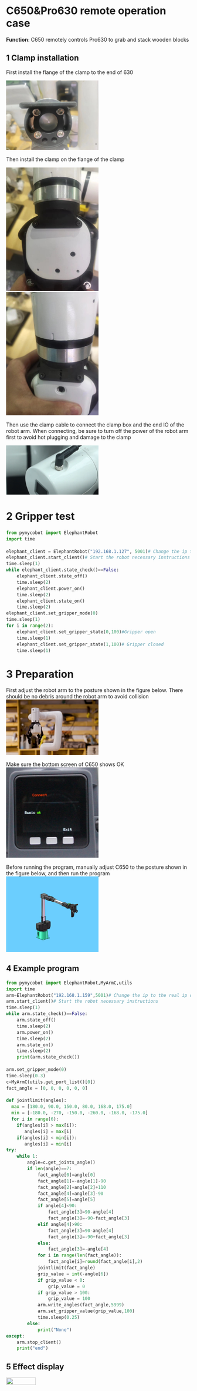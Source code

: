 # C650&Pro630 remote operation case

**Function**: C650 remotely controls Pro630 to grab and stack wooden blocks

## 1 Clamp installation

First install the flange of the clamp to the end of 630

<img src="./img/6g0.jpg" width="50%" height="50%" alt="">

Then install the clamp on the flange of the clamp

<img src="./img/6g1.jpg" width="50%" height="50%" alt="">

<br/>
<img src="./img/6g2.jpg" width="50%" height="50%" alt="">

Then use the clamp cable to connect the clamp box and the end IO of the robot arm. When connecting, be sure to turn off the power of the robot arm first to avoid hot plugging and damage to the clamp

<img src="./img/6g3.png" width="50%" height="50%" alt="">

# 2 Gripper test

```python
from pymycobot import ElephantRobot
import time

elephant_client = ElephantRobot("192.168.1.127", 5001)# Change the ip to the real ip of the Pro630 Raspberry Pi
elephant_client.start_client()# Start the robot necessary instructions
time.sleep(1)
while elephant_client.state_check()==False:
    elephant_client.state_off()
    time.sleep(2)
    elephant_client.power_on()
    time.sleep(2)
    elephant_client.state_on()
    time.sleep(2)
elephant_client.set_gripper_mode(0)
time.sleep(1)
for i in range(2):
    elephant_client.set_gripper_state(0,100)#Gripper open
    time.sleep(1)
    elephant_client.set_gripper_state(1,100)# Gripper closed
    time.sleep(1)
```

# 3 Preparation
First adjust the robot arm to the posture shown in the figure below. There should be no debris around the robot arm to avoid collision
<img src="./img/630.png" width="50%" height="50%" alt="">

Make sure the bottom screen of C650 shows OK
<img src="./img/basic.jpg" width="50%" height="50%" alt="">

Before running the program, manually adjust C650 to the posture shown in the figure below, and then run the program
<img src="./img/650.jpg" width="50%" height="50%" alt="">

## 4 Example program
```python
from pymycobot import ElephantRobot,MyArmC,utils
import time
arm=ElephantRobot("192.168.1.159",5001)# Change the ip to the real ip of the Pro630 Raspberry Pi
arm.start_client()# Start the robot necessary instructions
time.sleep(1)
while arm.state_check()==False:
    arm.state_off()
    time.sleep(2)
    arm.power_on()
    time.sleep(2)
    arm.state_on()
    time.sleep(2)
    print(arm.state_check())

arm.set_gripper_mode(0)
time.sleep(0.3)
c=MyArmC(utils.get_port_list()[0])
fact_angle = [0, 0, 0, 0, 0, 0]

def jointlimit(angles):
  max = [180.0, 90.0, 150.0, 80.0, 168.0, 175.0]
  min = [-180.0, -270, -150.0, -260.0, -168.0, -175.0]
  for i in range(6):
    if(angles[i] > max[i]):
       angles[i] = max[i]
    if(angles[i] < min[i]):
       angles[i] = min[i]
try:
    while 1:
        angle=c.get_joints_angle()
        if len(angle)==7:
            fact_angle[0]=angle[0]
            fact_angle[1]=-angle[1]-90
            fact_angle[2]=angle[2]+110
            fact_angle[4]=angle[3]-90
            fact_angle[5]=angle[5]
            if angle[4]<90:
                fact_angle[3]=90-angle[4]
                fact_angle[3]=-90-fact_angle[3]
            elif angle[4]>90:
                fact_angle[3]=90-angle[4]
                fact_angle[3]=-90+fact_angle[3]
            else:
                fact_angle[3]=-angle[4]
            for i in range(len(fact_angle)):
                fact_angle[i]=round(fact_angle[i],2)
            jointlimit(fact_angle)
            grip_value = int(-angle[6])
            if grip_value < 0:
                grip_value = 0
            if grip_value > 100:
                grip_value = 100
            arm.write_angles(fact_angle,5999)
            arm.set_gripper_value(grip_value,100)
            time.sleep(0.25)
        else:
            print("None")
except:
    arm.stop_client()
    print("end")
```

## 5 Effect display 
<img src="./img/630&650.gif" width="40%" height="25%" alt="">